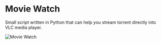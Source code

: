 # Movie Watch

Small script written in Python that can help you stream torrent directly into VLC media player.

![Movie Watch](http://rahulagarwal.in/img/portfolio/moviewatch.png)
